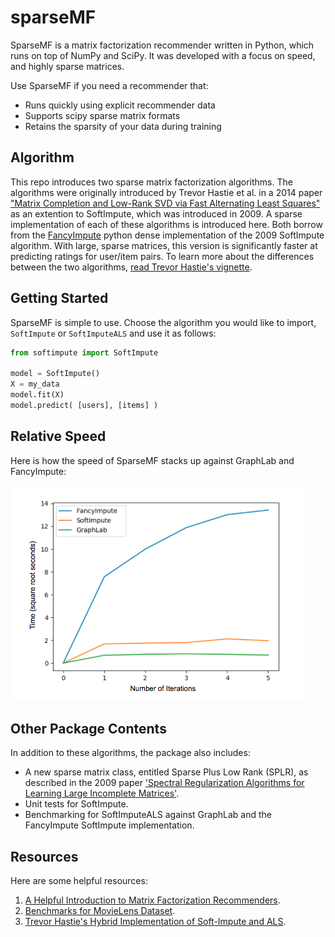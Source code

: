 # sparseMF

SparseMF is a matrix factorization recommender written in Python, which runs on top of NumPy and SciPy. It was developed with a focus on speed, and highly sparse matrices.

Use SparseMF if you need a recommender that:

* Runs quickly using explicit recommender data
* Supports scipy sparse matrix formats
* Retains the sparsity of your data during training
 
## Algorithm 
This repo introduces two sparse matrix factorization algorithms. The algorithms were originally introduced by Trevor Hastie et al. in a 2014 paper ["Matrix Completion and Low-Rank SVD via Fast Alternating Least Squares"](https://stanford.edu/~rezab/papers/fastals.pdf) as an extention to SoftImpute, which was introduced in 2009. A sparse implementation of each of these algorithms is introduced here. Both borrow from the [FancyImpute](https://github.com/hammerlab/fancyimpute/tree/master/fancyimpute) python dense implementation of the 2009 SoftImpute algorithm. With large, sparse matrices, this version is significantly faster at predicting ratings for user/item pairs. To learn more about the differences between the two algorithms, [read Trevor Hastie's vignette](https://web.stanford.edu/~hastie/swData/softImpute/vignette.html).

## Getting Started

SparseMF is simple to use. Choose the algorithm you would like to import, `SoftImpute` or `SoftImputeALS` and use it as follows:

```python
from softimpute import SoftImpute

model = SoftImpute()
X = my_data
model.fit(X)
model.predict( [users], [items] )
```

## Relative Speed

Here is how the speed of SparseMF stacks up against GraphLab and FancyImpute:

![](imgs/speed_tests.png)

## Other Package Contents

In addition to these algorithms, the package also includes:

* A new sparse matrix class, entitled Sparse Plus Low Rank (SPLR), as described in the 2009 paper ['Spectral Regularization Algorithms for Learning Large Incomplete Matrices'](https://web.stanford.edu/~hastie/Papers/mazumder10a.pdf).
* Unit tests for SoftImpute.
* Benchmarking for SoftImputeALS against GraphLab and the FancyImpute SoftImpute implementation.

## Resources

Here are some helpful resources:

1. [A Helpful Introduction to Matrix Factorization Recommenders](http://infolab.stanford.edu/~ullman/mmds/ch9.pdf).
2. [Benchmarks for MovieLens Dataset](https://sites.google.com/site/domainxz/benchmark).
3. [Trevor Hastie's Hybrid Implementation of Soft-Impute and ALS](https://arxiv.org/abs/1410.2596).

